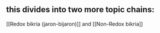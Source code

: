 ## this divides into two more topic chains:

[[Redox bikria (jaron-bijaron)]] and 
[[Non-Redox bikria]] 